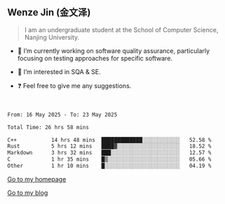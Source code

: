 ## Wenze Jin (金文泽)

> I am an undergraduate student at the School of Computer Science, Nanjing University.

- 🔭 I’m currently working on software quality assurance, particularly focusing on testing approaches for specific software.
  
- 🌱 I’m interested in SQA & SE.
  
- ❓ Feel free to give me any suggestions.  

<br>  

<!--START_SECTION:waka-->

```txt
From: 16 May 2025 - To: 23 May 2025

Total Time: 26 hrs 58 mins

C++           14 hrs 48 mins  █████████████░░░░░░░░░░░░   52.58 %
Rust          5 hrs 12 mins   ████▓░░░░░░░░░░░░░░░░░░░░   18.52 %
Markdown      3 hrs 32 mins   ███░░░░░░░░░░░░░░░░░░░░░░   12.57 %
C             1 hr 35 mins    █▒░░░░░░░░░░░░░░░░░░░░░░░   05.66 %
Other         1 hr 10 mins    █░░░░░░░░░░░░░░░░░░░░░░░░   04.19 %
```

<!--END_SECTION:waka-->

[Go to my homepage](https://wenzejin.github.io)

[Go to my blog](https://wenzejin.notion.site/Wenze-Jin-s-Blog-1635e9fa7b6d80b3adcedfacc74aa717?pvs=4)
